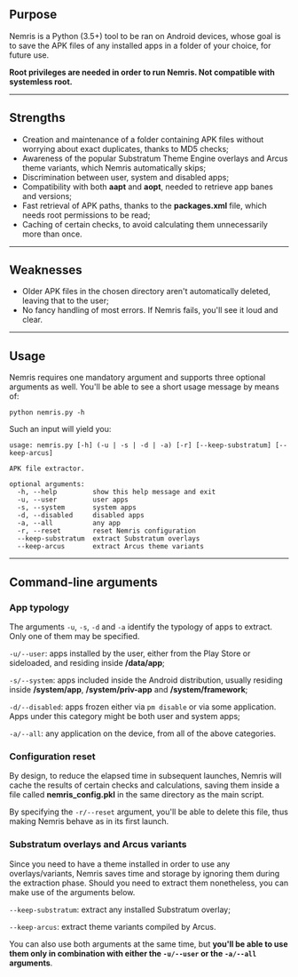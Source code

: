## Purpose

Nemris is a Python (3.5+) tool to be ran on Android devices, whose goal is to save the APK files of any installed apps in a folder of your choice, for future use.

**Root privileges are needed in order to run Nemris. Not compatible with systemless root.**

-----

## Strengths

* Creation and maintenance of a folder containing APK files without worrying about exact duplicates, thanks to MD5 checks;
* Awareness of the popular Substratum Theme Engine overlays and Arcus theme variants, which Nemris automatically skips;
* Discrimination between user, system and disabled apps;
* Compatibility with both **aapt** and **aopt**, needed to retrieve app banes and versions;
* Fast retrieval of APK paths, thanks to the **packages.xml** file, which needs root permissions to be read;
* Caching of certain checks, to avoid calculating them unnecessarily more than once.

-----

## Weaknesses

* Older APK files in the chosen directory aren't automatically deleted, leaving that to the user;
* No fancy handling of most errors. If Nemris fails, you'll see it loud and clear.

-----

## Usage

Nemris requires one mandatory argument and supports three optional arguments as well. You'll be able to see a short usage message by means of:

    python nemris.py -h

Such an input will yield you:

    usage: nemris.py [-h] (-u | -s | -d | -a) [-r] [--keep-substratum] [--keep-arcus]
    
    APK file extractor.
    
    optional arguments:
      -h, --help         show this help message and exit
      -u, --user         user apps
      -s, --system       system apps
      -d, --disabled     disabled apps
      -a, --all          any app
      -r, --reset        reset Nemris configuration
      --keep-substratum  extract Substratum overlays
      --keep-arcus       extract Arcus theme variants

-----

## Command-line arguments

### App typology

The arguments `-u`, `-s`, `-d` and `-a` identify the typology of apps to extract. Only one of them may be specified.

`-u/--user`: apps installed by the user, either from the Play Store or sideloaded, and residing inside **/data/app**;

`-s/--system`: apps included inside the Android distribution, usually residing inside **/system/app**, **/system/priv-app** and **/system/framework**;

`-d/--disabled`: apps frozen either via `pm disable` or via some application. Apps under this category might be both user and system apps;

`-a/--all`: any application on the device, from all of the above categories.

### Configuration reset

By design, to reduce the elapsed time in subsequent launches, Nemris will cache the results of certain checks and calculations, saving them inside a file called **nemris_config.pkl** in the same directory as the main script.

By specifying the `-r/--reset` argument, you'll be able to delete this file, thus making Nemris behave as in its first launch.

### Substratum overlays and Arcus variants

Since you need to have a theme installed in order to use any overlays/variants, Nemris saves time and storage by ignoring them during the extraction phase. Should you need to extract them nonetheless, you can make use of the arguments below.

`--keep-substratum`: extract any installed Substratum overlay;

`--keep-arcus`: extract theme variants compiled by Arcus.

You can also use both arguments at the same time, but **you'll be able to use them only in combination with either the `-u/--user` or the `-a/--all` arguments**.

